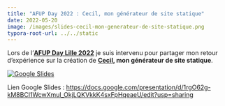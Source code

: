 ```yaml
---
title: "AFUP Day 2022 : Cecil, mon générateur de site statique"
date: 2022-05-20
image: /images/slides-cecil-mon-generateur-de-site-statique.png
typora-root-url: ../../static
---
```


Lors de l’**[AFUP Day Lille 2022](https://event.afup.org/afup-day-2022/)** je suis intervenu pour partager mon retour d’expérience sur la création de **[Cecil](https://cecil.app), mon générateur de site statique**.

<!--break-->

[![Google Slides](/images/slides-cecil-mon-generateur-de-site-statique.png)](https://docs.google.com/presentation/d/1rgO62g-kM8BCl1WcwXmul_OkjLQKVkkK4sxFpHqeaeU/edit?usp=sharing)

Lien Google Slides : <https://docs.google.com/presentation/d/1rgO62g-kM8BCl1WcwXmul_OkjLQKVkkK4sxFpHqeaeU/edit?usp=sharing>
